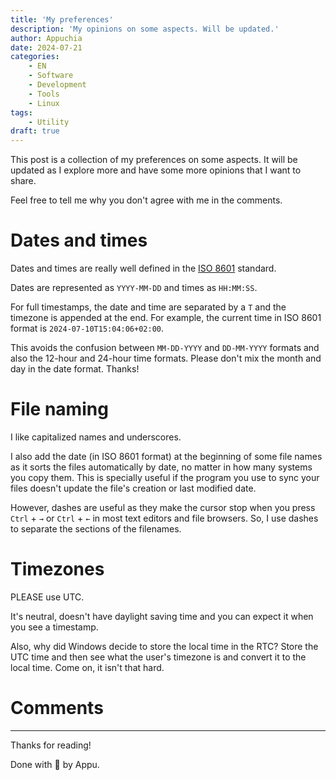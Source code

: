 ```yaml
---
title: 'My preferences'
description: 'My opinions on some aspects. Will be updated.'
author: Appuchia
date: 2024-07-21
categories:
    - EN
    - Software
    - Development
    - Tools
    - Linux
tags:
    - Utility
draft: true
---
```


This post is a collection of my preferences on some aspects.
It will be updated as I explore more and have some more opinions that I want to share.

Feel free to tell me why you don't agree with me in the comments.

# Dates and times

Dates and times are really well defined in the [ISO 8601](https://en.wikipedia.org/wiki/ISO_8601) standard.

Dates are represented as `YYYY-MM-DD` and times as `HH:MM:SS`.

For full timestamps, the date and time are separated by a `T` and the timezone is appended at the end.
For example, the current time in ISO 8601 format is `2024-07-10T15:04:06+02:00`.

This avoids the confusion between `MM-DD-YYYY` and `DD-MM-YYYY` formats and also the 12-hour and 24-hour time formats.
Please don't mix the month and day in the date format. Thanks!

# File naming

I like capitalized names and underscores.

I also add the date (in ISO 8601 format) at the beginning of some file names as it sorts the files automatically by date, no matter in how many systems you copy them.
This is specially useful if the program you use to sync your files doesn't update the file's creation or last modified date.

However, dashes are useful as they make the cursor stop when you press `Ctrl` + `→` or `Ctrl` + `←` in most text editors and file browsers.
So, I use dashes to separate the sections of the filenames.

# Timezones

PLEASE use UTC.

It's neutral, doesn't have daylight saving time and you can expect it when you see a timestamp.

Also, why did Windows decide to store the local time in the RTC? Store the UTC time and then see what the user's timezone is and convert it to the local time.
Come on, it isn't that hard.

# Comments

---

Thanks for reading!

Done with 🖤 by Appu.
